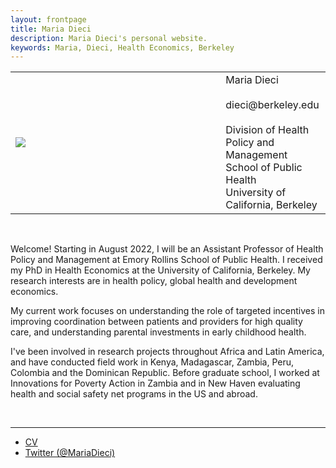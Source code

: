 ```yaml
---
layout: frontpage
title: Maria Dieci
description: Maria Dieci's personal website. 
keywords: Maria, Dieci, Health Economics, Berkeley
---
```


<table width="100%">
<tr>
   <td> 
   <div style="width:300px;">
   <img src="{{ BASE_PATH }}/assets/headshot.jpg">
   </div>
   </td>
   <td>
   &nbsp;
   </td>
   <td style="vertical-align:middle">
   Maria Dieci<br>
   <br>
   dieci@berkeley.edu<br>
   <br>
   Division of Health Policy and Management <br>
   School of Public Health <br>
   University of California, Berkeley<br>
   </td>
</tr>
</table>

<br>

Welcome! Starting in August 2022, I will be an Assistant Professor of Health Policy and Management at Emory Rollins School of Public Health. I received my PhD in Health Economics at the University of California, Berkeley. My research interests are in health policy, global health and development economics. <br /> 

My current work focuses on understanding the role of targeted incentives in improving coordination between patients and providers for high quality care, and understanding parental investments in early childhood health.  <br /> 

I've been involved in research projects throughout Africa and Latin America, and have conducted field work in Kenya, Madagascar, Zambia, Peru, Colombia and the Dominican Republic. Before graduate school, I worked at Innovations for Poverty Action in Zambia and in New Haven evaluating health and social safety net programs in the US and abroad. <br />

<br>

---
<div class="navbar">
  <div class="navbar-inner">
      <ul class="nav">
          <li><a href="{{ BASE_PATH }}/assets/MDieci_CV.pdf">CV</a></li>
          <li><a href="https://twitter.com/MariaDieci">Twitter (@MariaDieci)</a></li>
      </ul>
  </div>
</div>